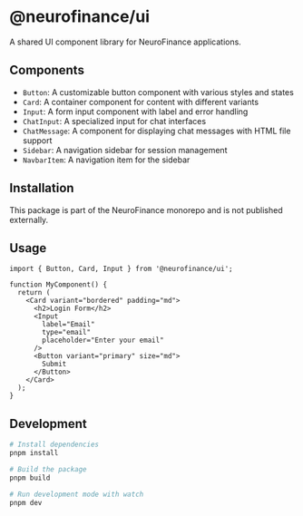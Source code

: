 # @neurofinance/ui

A shared UI component library for NeuroFinance applications.

## Components

- `Button`: A customizable button component with various styles and states
- `Card`: A container component for content with different variants
- `Input`: A form input component with label and error handling
- `ChatInput`: A specialized input for chat interfaces
- `ChatMessage`: A component for displaying chat messages with HTML file support
- `Sidebar`: A navigation sidebar for session management
- `NavbarItem`: A navigation item for the sidebar

## Installation

This package is part of the NeuroFinance monorepo and is not published externally.

## Usage

```tsx
import { Button, Card, Input } from '@neurofinance/ui';

function MyComponent() {
  return (
    <Card variant="bordered" padding="md">
      <h2>Login Form</h2>
      <Input 
        label="Email" 
        type="email" 
        placeholder="Enter your email" 
      />
      <Button variant="primary" size="md">
        Submit
      </Button>
    </Card>
  );
}
```

## Development

```bash
# Install dependencies
pnpm install

# Build the package
pnpm build

# Run development mode with watch
pnpm dev
``` 